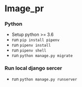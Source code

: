 # Image_pr

### Python 
- Setup python >= 3.6
- run `pip install pipenv`
- run `pipenv install`
- run `pipenv shell`
- run `python manage.py migrate`

### Run local django sercer
- run `python manage.py runserver`
